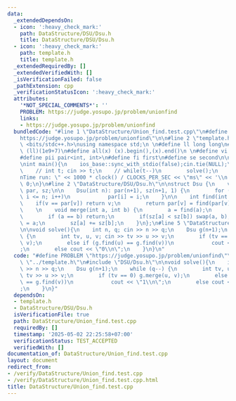 ```yaml
---
data:
  _extendedDependsOn:
  - icon: ':heavy_check_mark:'
    path: DataStructure/DSU/Dsu.h
    title: DataStructure/DSU/Dsu.h
  - icon: ':heavy_check_mark:'
    path: template.h
    title: template.h
  _extendedRequiredBy: []
  _extendedVerifiedWith: []
  _isVerificationFailed: false
  _pathExtension: cpp
  _verificationStatusIcon: ':heavy_check_mark:'
  attributes:
    '*NOT_SPECIAL_COMMENTS*': ''
    PROBLEM: https://judge.yosupo.jp/problem/unionfind
    links:
    - https://judge.yosupo.jp/problem/unionfind
  bundledCode: "#line 1 \"DataStructure/Union_find.test.cpp\"\n#define PROBLEM \"\
    https://judge.yosupo.jp/problem/unionfind\"\n\n#line 2 \"template.h\"\n\n#include\
    \ <bits/stdc++.h>\nusing namespace std;\n \n#define ll long long\n#define MOD\
    \ (ll)(1e9+7)\n#define all(x) (x).begin(),(x).end()\n \n#define vi vector<int>\n\
    #define pii pair<int, int>\n#define fi first\n#define se second\n\nvoid solve();\n\
    \nint main(){\n    ios_base::sync_with_stdio(false);cin.tie(NULL);\n    // cin.exceptions(cin.failbit);\n\
    \    // int t; cin >> t;\n    // while(t--)\n        solve();\n    cerr << \"\\\
    nTime run: \" << 1000 * clock() / CLOCKS_PER_SEC << \"ms\" << '\\n';\n    return\
    \ 0;\n}\n#line 2 \"DataStructure/DSU/Dsu.h\"\n\nstruct Dsu {\n    vector<int>\
    \ par, sz;\n\n    Dsu(int n): par(n+1), sz(n+1, 1) {\n        for (int i = 0;\
    \ i <= n; i++)\n            par[i] = i;\n    }\n\n    int find(int v) {\n    \
    \    if(v == par[v]) return v;\n        return par[v] = find(par[v]);\n    }\n\
    \    \n    void merge(int a, int b) {\n        a = find(a);\n        b = find(b);\n\
    \        if (a == b) return;\n        if(sz[a] < sz[b]) swap(a, b);\n        par[b]\
    \ = a;\n        sz[a] += sz[b];\n    }\n};\n#line 5 \"DataStructure/Union_find.test.cpp\"\
    \n\nvoid solve(){\n    int n, q; cin >> n >> q;\n    Dsu g(n+1);\n    while (q--)\
    \ {\n        int tv, u, v; cin >> tv >> u >> v;\n        if (tv == 0) g.merge(u,\
    \ v);\n        else if (g.find(u) == g.find(v))\n            cout << \"1\\n\"\
    ;\n        else cout << \"0\\n\";\n    }\n}\n"
  code: "#define PROBLEM \"https://judge.yosupo.jp/problem/unionfind\"\n\n#include\
    \ \"../template.h\"\n#include \"DSU/Dsu.h\"\n\nvoid solve(){\n    int n, q; cin\
    \ >> n >> q;\n    Dsu g(n+1);\n    while (q--) {\n        int tv, u, v; cin >>\
    \ tv >> u >> v;\n        if (tv == 0) g.merge(u, v);\n        else if (g.find(u)\
    \ == g.find(v))\n            cout << \"1\\n\";\n        else cout << \"0\\n\"\
    ;\n    }\n}"
  dependsOn:
  - template.h
  - DataStructure/DSU/Dsu.h
  isVerificationFile: true
  path: DataStructure/Union_find.test.cpp
  requiredBy: []
  timestamp: '2025-05-02 22:25:58+07:00'
  verificationStatus: TEST_ACCEPTED
  verifiedWith: []
documentation_of: DataStructure/Union_find.test.cpp
layout: document
redirect_from:
- /verify/DataStructure/Union_find.test.cpp
- /verify/DataStructure/Union_find.test.cpp.html
title: DataStructure/Union_find.test.cpp
---
```

